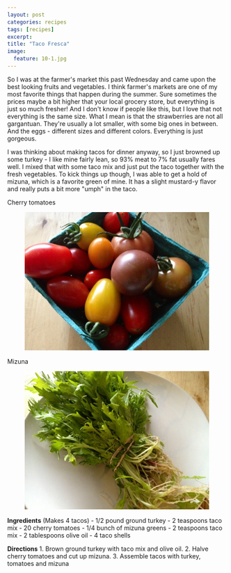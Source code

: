 ```yaml
---
layout: post
categories: recipes
tags: [recipes]
excerpt: 
title: "Taco Fresca"
image:
  feature: 10-1.jpg
---
```


So I was at the farmer's market this past Wednesday and came upon the best looking fruits and vegetables.  I think farmer's markets are one of my most favorite things that happen during the summer.  Sure sometimes the prices maybe a bit higher that your local grocery store, but everything is just so much fresher!  And I don't know if people like this, but I love that not everything is the same size.  What I mean is that the strawberries are not all gargantuan.  They're usually a lot smaller, with some big ones in between.  And the eggs - different sizes and different colors.  Everything is just gorgeous.

I was thinking about making tacos for dinner anyway, so I just browned up some turkey - I like mine fairly lean, so 93% meat to 7% fat usually fares well.  I mixed that with some taco mix and just put the taco together with the fresh vegetables.  To kick things up though, I was able to get a hold of mizuna, which is a favorite green of mine.  It has a slight mustard-y flavor and really puts a bit more "umph" in the taco.

Cherry tomatoes

<figure> <img src='/images/10-2.jpg'> </figure>

Mizuna

<figure> <img src='/images/10-3.jpg'> </figure>
<section class='recipe'>
<p><strong>Ingredients</strong>
(Makes 4 tacos)
- 1/2 pound ground turkey
- 2 teaspoons taco mix
- 20 cherry tomatoes
- 1/4 bunch of mizuna greens
- 2 teaspoons taco mix
- 2 tablespoons olive oil
- 4 taco shells</p>

<p><strong>Directions</strong>
1. Brown ground turkey with taco mix and olive oil.
2. Halve cherry tomatoes and cut up mizuna.
3. Assemble tacos with turkey, tomatoes and mizuna</p></section>